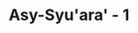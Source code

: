 ---
title: "Asy-Syu'ara' - 1"
no: 1
arabic_no: ١
ayah: طٰسۤمّۤ 
translation: "Tha Sin Mim"
tafsir: "Lihat keterangan ayat ini pada jilid I yang menerangkan tentang fawatihus-suwar (al-Baqarah/2: 1)."
---